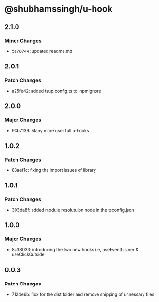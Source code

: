 # @shubhamssingh/u-hook

## 2.1.0

### Minor Changes

- 5e78744: updated readme.md

## 2.0.1

### Patch Changes

- a25fe42: added tsup.config.ts to .npmignore

## 2.0.0

### Major Changes

- 93b7139: Many more user full u-hooks

## 1.0.2

### Patch Changes

- 83aef1c: fixing the import issues of library

## 1.0.1

### Patch Changes

- 303da8f: added module resolutuion node in the tsconfig.json

## 1.0.0

### Major Changes

- 8a38033: introducing the two new hooks i.e, useEventListner & useClickOutside

## 0.0.3

### Patch Changes

- 7124e6b: fixx for the dist folder and remove shipping of unnessary files
